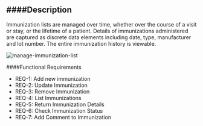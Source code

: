 ####Description
--------------
Immunization lists are managed over time, whether over the course of a visit or stay, or the lifetime of a patient. Details of immunizations administered are captured as discrete data elements including date, type, manufacturer and lot number. The entire immunization history is viewable. 

![manage-immunization-list](https://f.cloud.github.com/assets/4283040/1370353/29b57e62-3a1c-11e3-8f67-c9d3242feb5e.PNG)

####Functional Requirements
* REQ-1: 	Add new immunization
* REQ-2:  Update Immunization
* REQ-3:  Remove Immunization
* REQ-4:  List Immunizations
* REQ-5:  Return Immunization Details
* REQ-6:  Check Immunization Status
* REQ-7:	Add Comment to Immunization 
